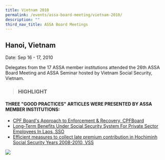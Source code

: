 ```yaml
---
title: Vietnam 2010
permalink: /events/assa-board-meeting/vietnam-2010/
description: ""
third_nav_title: ASSA Board Meetings
---
```

## Hanoi, Vietnam
Date: Sep 16 - 17, 2010

Delegates from the 17 ASSA member institutions attended the 26th ASSA Board Meeting and ASSA Seminar hosted by Vietnam Social Security, Vietnam.

> ### HIGHLIGHT

#### THREE "GOOD PRACTICES" ARTICLES WERE PRESENTED BY ASSA MEMBER INSTITUTIONS:

* [CPF Board's Approach to Enforcement & Recovery, CPFBoard](/files/ASSA%20Board%20Meeting/Vietnam%202010/CPF%20Board's%20Approach%20to%20Enforcement%20&%20Recovery,%20CPFBoard.pdf)
* [Long-Term Benefits Under Social Security System For Private Sector Employees In Laos, SSO](/files/ASSA%20Board%20Meeting/Vietnam%202010/Long-Term%20Benefits%20Under%20Social%20Security%20System%20For%20Private%20Sector%20Employees%20In%20Laos,%20SSO.pdf)
* [Efficient measures to collect late premium contribution in Hochiminh Social Security Years 2008-2010, VSS](/files/ASSA%20Board%20Meeting/Vietnam%202010/Efficient%20measures%20to%20collect%20late%20premium%20contribution%20in%20Hochiminh%20Social%20Security.pdf)


![](/images/Board%20Meeting/Vietnam%202010/Vietnam-2010-1.jpg)